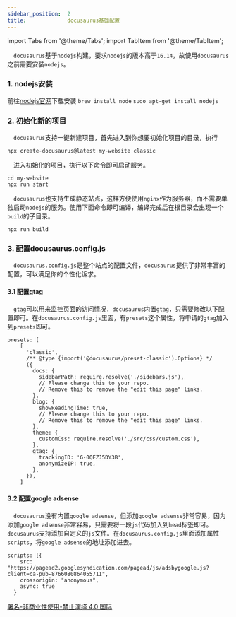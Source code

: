 ```yaml
---
sidebar_position:  2
title:             docusaurus基础配置
---
```


import Tabs from '@theme/Tabs';
import TabItem from '@theme/TabItem';

 `docusaurus`基于`nodejs`构建，要求`nodejs`的版本高于`16.14`，故使用`docusaurus`之前需要安装`nodejs`。

### 1. nodejs安装

<Tabs groupId="operating-systems">
  <TabItem value="win" label="Windows">前往<a href='https://nodejs.org/en/download/'>nodejs官网</a>下载安装</TabItem>
  <TabItem value="mac" label="macOS"><code>brew install node</code></TabItem>
  <TabItem value="Ubuntu" label="Ubuntu"><code>sudo apt-get install nodejs</code></TabItem>
</Tabs>

### 2. 初始化新的项目

 `docusaurus`支持一键新建项目，首先进入到你想要初始化项目的目录，执行

    npx create-docusaurus@latest my-website classic

 进入初始化的项目，执行以下命令即可启动服务。

    cd my-website
    npx run start

 `docusaurus`也支持生成静态站点，这样方便使用`nginx`作为服务器，而不需要单独启动`nodejs`的服务。使用下面命令即可编译，编译完成后在根目录会出现一个`build`的子目录。

    npx run build

### 3. 配置docusaurus.config.js

 `docusaurus.config.js`是整个站点的配置文件，`docusaurus`提供了非常丰富的配置，可以满足你的个性化诉求。

#### 3.1 配置gtag

 `gtag`可以用来监控页面的访问情况，`docusaurus`内置`gtag`，只需要修改以下配置即可。在`docusaurus.config.js`里面，有`presets`这个属性，将申请的`gtag`加入到`presets`即可。

    presets: [
        [
          'classic',
          /** @type {import('@docusaurus/preset-classic').Options} */
          ({
            docs: {
              sidebarPath: require.resolve('./sidebars.js'),
              // Please change this to your repo.
              // Remove this to remove the "edit this page" links.
            },
            blog: {
              showReadingTime: true,
              // Please change this to your repo.
              // Remove this to remove the "edit this page" links.
            },
            theme: {
              customCss: require.resolve('./src/css/custom.css'),
            },
            gtag: {
              trackingID: 'G-0QFZJ5DY3B',
              anonymizeIP: true,
            },
          }),
        ]

#### 3.2 配置google adsense

 `docusaurus`没有内置`google adsense`，但添加`google adsense`非常容易，因为添加`google adsense`非常容易，只需要将一段`js`代码加入到`head`标签即可。`docusaurus`支持添加自定义的`js`文件。在`docusaurus.config.js`里面添加属性`scripts`，将`google adsense`的地址添加进去。

    scripts: [{
        src: "https://pagead2.googlesyndication.com/pagead/js/adsbygoogle.js?client=ca-pub-8766080864055711",
        crossorigin: "anonymous",
        async: true
      }

[署名-非商业性使用-禁止演绎 4.0 国际](https://creativecommons.org/licenses/by-nc-nd/4.0/deed.zh)
